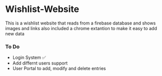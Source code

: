 # Wishlist-Website
This is a wishlist website that reads from a firebase database and shows images and links also included a chrome extantion to make it easy to add new data

<h3>To Do</h3>

* Login System  ✅
* Add differnt users support
* User Portal to add, modify and delete entries 
